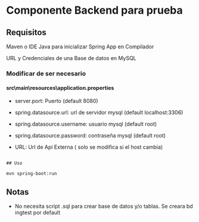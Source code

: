 # Componente Backend para prueba



## Requisitos

Maven o IDE Java para inicializar Spring App en Compilador

URL y Credenciales de una Base de datos en MySQL

### Modificar de ser necesario

#### src\main\resources\application.properties  


- server.port: Puerto (default 8080)

- spring.datasource.url: url de servidor mysql (default localhost:3306)

- spring.datasource.username: usuario mysql (default root)

- spring.datasource.password: contraseña mysql (default root)

- URL: Url de Api Externa ( solo se modifica si el host cambia)



 
```

## Uso

mvn spring-boot:run

```

## Notas

- No necesita script .sql para crear base de datos y/o tablas. Se creara bd ingtest por default
